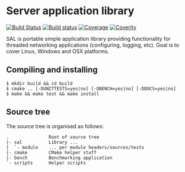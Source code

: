 # Server application library

[![Build Status](https://travis-ci.org/svens/sal.svg?branch=master)](https://travis-ci.org/svens/sal)
[![Build status](https://ci.appveyor.com/api/projects/status/2kign69ypgoy6pam/branch/master?svg=true)](https://ci.appveyor.com/project/svens/sal/branch/master)
[![Coverage](https://coveralls.io/repos/github/svens/sal/badge.svg?branch=master)](https://coveralls.io/github/svens/sal?branch=master)
[![Coverity](https://scan.coverity.com/projects/10116/badge.svg)](https://scan.coverity.com/projects/svens-sal)

SAL is portable simple application library providing functionality for
threaded networking applications (configuring, logging, etc). Goal is to cover
Linux, Windows and OSX platforms.


## Compiling and installing

    $ mkdir build && cd build
    $ cmake .. [-DUNITTESTS=yes|no] [-DBENCH=yes|no] [-DDOCS=yes|no]
    $ make && make test && make install


## Source tree

The source tree is organised as follows:

    .               Root of source tree
    |- sal          Library ...
    |  `- module    ... per module headers/sources/tests
    |- cmake        CMake helper stuff
    |- bench        Benchmarking application
    `- scripts      Helper scripts
